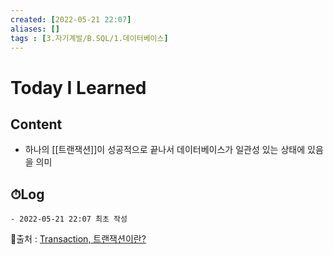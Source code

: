 ```yaml
---
created: [2022-05-21 22:07]
aliases: []
tags : [3.자기계발/B.SQL/1.데이터베이스]
---
```


# Today I Learned
## Content
- 하나의 [[트랜잭션]]이 성공적으로 끝나서 데이터베이스가 일관성 있는 상태에 있음을 의미

## ⏱Log
	- 2022-05-21 22:07 최초 작성


📙출처 : [Transaction, 트랜잭션이란?](https://wonit.tistory.com/462)